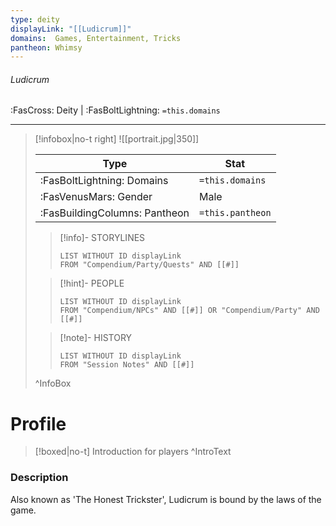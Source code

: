 ```yaml
---
type: deity
displayLink: "[[Ludicrum]]"
domains:  Games, Entertainment, Tricks
pantheon: Whimsy
---
```


###### Ludicrum
<span class="sub2">:FasCross: Deity | :FasBoltLightning: `=this.domains` </span>
___

> [!infobox|no-t right]
> ![[portrait.jpg|350]]
>
> | Type | Stat |
> | ---- | ---- |
> | :FasBoltLightning: Domains | `=this.domains` |
> | :FasVenusMars: Gender | Male |
> | :FasBuildingColumns: Pantheon | `=this.pantheon` |
>
>> [!info]- STORYLINES
>>```dataview
>>LIST WITHOUT ID displayLink
>>FROM "Compendium/Party/Quests" AND [[#]]
>>```
>
>> [!hint]-  PEOPLE
>>```dataview
>>LIST WITHOUT ID displayLink
>>FROM "Compendium/NPCs" AND [[#]] OR "Compendium/Party" AND [[#]] 
>>```
>
>>[!note]- HISTORY
>>```dataview
>>LIST WITHOUT ID displayLink
>>FROM "Session Notes" AND [[#]]
>>```
>
>^InfoBox

# Profile

> [!boxed|no-t]
> Introduction for players
>^IntroText

### Description
Also known as 'The Honest Trickster', Ludicrum is bound by the laws of the game.
